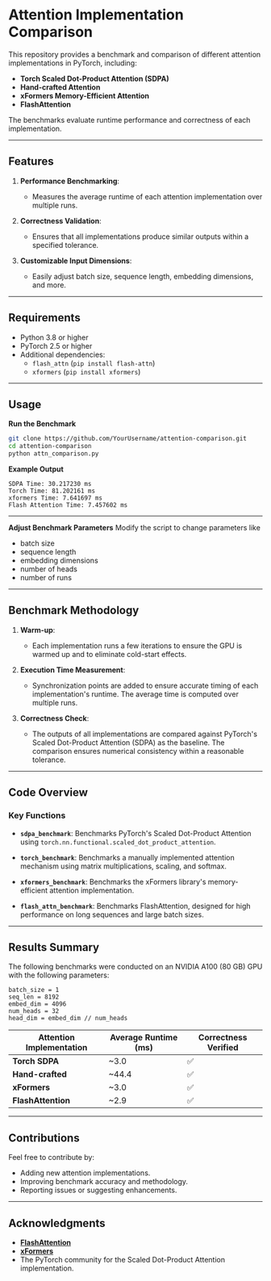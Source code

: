 # Attention Implementation Comparison

This repository provides a benchmark and comparison of different attention implementations in PyTorch, including:

- **Torch Scaled Dot-Product Attention (SDPA)**
- **Hand-crafted Attention**
- **xFormers Memory-Efficient Attention**
- **FlashAttention**

The benchmarks evaluate runtime performance and correctness of each implementation.

---

## Features

1. **Performance Benchmarking**:
   - Measures the average runtime of each attention implementation over multiple runs.
   
2. **Correctness Validation**:
   - Ensures that all implementations produce similar outputs within a specified tolerance.

3. **Customizable Input Dimensions**:
   - Easily adjust batch size, sequence length, embedding dimensions, and more.

---

## Requirements

- Python 3.8 or higher
- PyTorch 2.5 or higher
- Additional dependencies:
  - `flash_attn` (`pip install flash-attn`)
  - `xformers` (`pip install xformers`)

---

## Usage

**Run the Benchmark**
   ```bash
   git clone https://github.com/YourUsername/attention-comparison.git
   cd attention-comparison
   python attn_comparison.py
   ```
**Example Output**
```
SDPA Time: 30.217230 ms
Torch Time: 81.202161 ms
xformers Time: 7.641697 ms
Flash Attention Time: 7.457602 ms
```

---

**Adjust Benchmark Parameters**
Modify the script to change parameters like 
- batch size
- sequence length
- embedding dimensions
- number of heads
- number of runs

---

## Benchmark Methodology

1. **Warm-up**:
   - Each implementation runs a few iterations to ensure the GPU is warmed up and to eliminate cold-start effects.

2. **Execution Time Measurement**:
   - Synchronization points are added to ensure accurate timing of each implementation's runtime. The average time is computed over multiple runs.

3. **Correctness Check**:
   - The outputs of all implementations are compared against PyTorch's Scaled Dot-Product Attention (SDPA) as the baseline. The comparison ensures numerical consistency within a reasonable tolerance.

---

## Code Overview

### Key Functions

- **`sdpa_benchmark`**:
  Benchmarks PyTorch's Scaled Dot-Product Attention using `torch.nn.functional.scaled_dot_product_attention`.

- **`torch_benchmark`**:
  Benchmarks a manually implemented attention mechanism using matrix multiplications, scaling, and softmax.

- **`xformers_benchmark`**:
  Benchmarks the xFormers library's memory-efficient attention implementation.

- **`flash_attn_benchmark`**:
  Benchmarks FlashAttention, designed for high performance on long sequences and large batch sizes.

---

## Results Summary
The following benchmarks were conducted on an NVIDIA A100 (80 GB) GPU with the following parameters:
```
batch_size = 1
seq_len = 8192
embed_dim = 4096
num_heads = 32
head_dim = embed_dim // num_heads
```

| Attention Implementation | Average Runtime (ms) | Correctness Verified |
|---------------------------|----------------------|-----------------------|
| **Torch SDPA**            | ~3.0                 | ✅                   |
| **Hand-crafted**          | ~44.4                | ✅                   |
| **xFormers**              | ~3.0                 | ✅                   |
| **FlashAttention**        | ~2.9                 | ✅                   |

---

## Contributions

Feel free to contribute by:
- Adding new attention implementations.
- Improving benchmark accuracy and methodology.
- Reporting issues or suggesting enhancements.

---

## Acknowledgments

- **[FlashAttention](https://github.com/HazyResearch/flash-attention)**
- **[xFormers](https://github.com/facebookresearch/xformers)**
- The PyTorch community for the Scaled Dot-Product Attention implementation.
